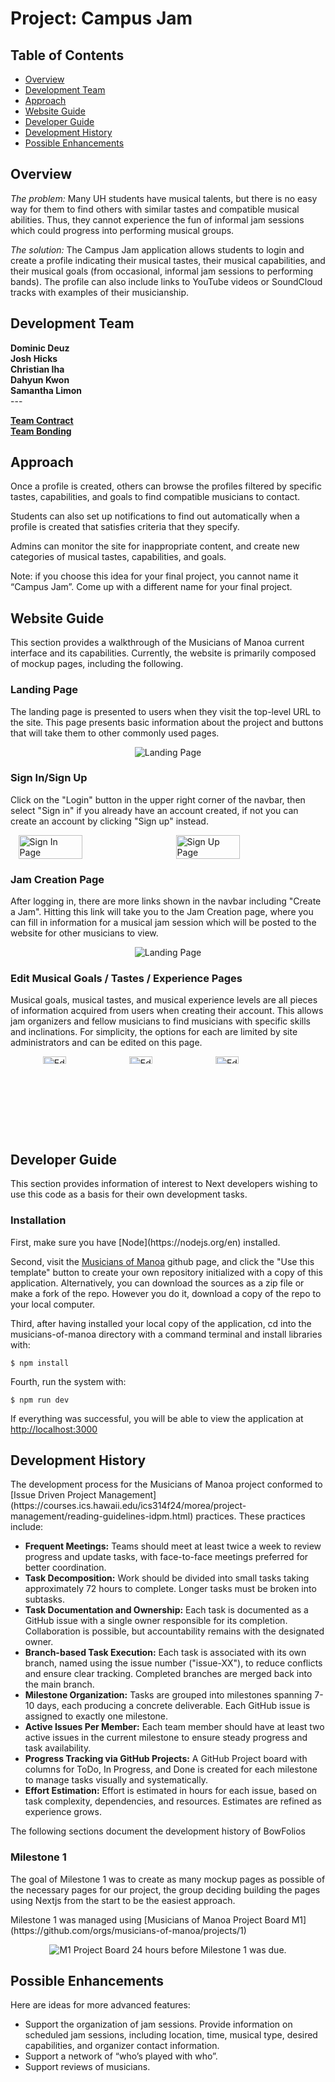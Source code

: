 <div class="container">
  <h1 id="project-campus-jam">Project: Campus Jam</h1>

  <h2>Table of Contents</h2>
  <ul>
    <li><a href="#overview">Overview</a></li>
    <li><a href="#team">Development Team</a></li>
    <li><a href="#approach">Approach</a></li>
    <li><a href="#guide">Website Guide</a></li>
    <li><a href="#dev-guide">Developer Guide</a></li>
    <li><a href="#history">Development History</a></li>
    <li><a href="#enhancements">Possible Enhancements</a></li>
  </ul>

  <h2 id="overview">Overview<a class="anchorjs-link " aria-label="Anchor" data-anchorjs-icon="" href="#overview" style="font: 1em / 1 anchorjs-icons; margin-left: 0.1875em; padding-right: 0.1875em; padding-left: 0.1875em;"></a></h2>

  <p><em>The problem:</em> Many UH students have musical talents, but there is no easy way for them to find others with similar tastes and compatible musical abilities. Thus, they cannot experience the fun of informal jam sessions which could progress into performing musical groups.</p>

  <p><em>The solution:</em>  The Campus Jam application allows students to login and create a profile indicating their musical tastes, their musical capabilities, and their musical goals (from occasional, informal jam sessions to performing bands). The profile can also include links to YouTube videos or SoundCloud tracks with examples of their musicianship.</p>

  <h2 id="team">Development Team<a class="anchorjs-link " aria-label="Anchor" data-anchorjs-icon="" href="#team" style="font: 1em / 1 anchorjs-icons; margin-left: 0.1875em; padding-right: 0.1875em; padding-left: 0.1875em;"></a></h2>

  <b>
  Dominic Deuz <br>
  Josh Hicks <br>
  Christian Iha <br>
  Dahyun Kwon <br>
  Samantha Limon <br>
  </b>
  ---

  <b>[Team Contract](/img/Musicians%20of%20Manoa%20-%20Team%Contract.pdf)</b>
  <br>
  <b>[Team Bonding](/img/Musicians%20of%20Manoa%20-%20Team%20Bonding.pdf)</b>

  <h2 id="approach">Approach<a class="anchorjs-link " aria-label="Anchor" data-anchorjs-icon="" href="#approach" style="font: 1em / 1 anchorjs-icons; margin-left: 0.1875em; padding-right: 0.1875em; padding-left: 0.1875em;"></a></h2>

  <p>Once a profile is created, others can browse the profiles filtered by specific tastes, capabilities, and goals to find compatible musicians to contact.</p>

  <p>Students can also set up notifications to find out automatically when a profile is created that satisfies criteria that they specify.</p>

  <p>Admins can monitor the site for inappropriate content, and create new categories of musical tastes, capabilities, and goals.</p>

  <p>Note: if you choose this idea for your final project, you cannot name it “Campus Jam”.  Come up with a different name for your final project.</p>

  <h2 id="guide">Website Guide<a class="anchorjs-link " aria-label="Anchor" data-anchorjs-icon="" href="#guide" style="font: 1em / 1 anchorjs-icons; margin-left: 0.1875em; padding-right: 0.1875em; padding-left: 0.1875em;"></a></h2>

  <p>This section provides a walkthrough of the Musicians of Manoa current interface and its capabilities. Currently, the website is primarily composed of mockup pages, including the following.</p>

  <h3>Landing Page</h3>
  <p>The landing page is presented to users when they visit the top-level URL to the site. This page presents basic information about the project and buttons that will take them to other commonly used pages.</p>
  <div style="display: flex; justify-content: space-around;">
    <img src="/img/landing.png" alt="Landing Page">
  </div>

  <h3>Sign In/Sign Up</h3>
  <p>Click on the "Login" button in the upper right corner of the navbar, then select "Sign in" if you already have an account created, if not you can create an account by clicking "Sign up" instead.</p>
  <div style="display: flex; justify-content: space-around;">
    <img src="/img/signin.png" alt="Sign In Page" style="width: 45%;">
    <img src="/img/signup.png" alt="Sign Up Page" style="width: 45%;">
  </div>

  <h3>Jam Creation Page</h3>
  <p>After logging in, there are more links shown in the navbar including "Create a Jam". Hitting this link will take you to the Jam Creation page, where you can fill in information for a musical jam session which will be posted to the website for other musicians to view.</p>
  <div style="display: flex; justify-content: space-around;">
    <img src="/img/landing.png" alt="Landing Page">
  </div>

  <h3>Edit Musical Goals / Tastes / Experience Pages</h3>
  <p>Musical goals, musical tastes, and musical experience levels are all pieces of information acquired from users when creating their account. This allows jam organizers and fellow musicians to find musicians with specific skills and inclinations. For simplicity, the options for each are limited by site administrators and can be edited on this page.</p>
  <div style="display: flex; justify-content: space-around;">
    <div style="display: flex; justify-content: space-around;">
      <img src="/img/editgoals.png" alt="Edit Goals Page" style="width: 30%;">
      <img src="/img/edittastes.png" alt="Edit Tastes Page" style="width: 30%;">
      <img src="/img/editexperience.png" alt="Edit Experience Page" style="width: 30%;">
    </div>
  </div>

  <h2 id="dev-guide">Developer Guide<a class="anchorjs-link " aria-label="Anchor" data-anchorjs-icon="" href="#dev-guide" style="font: 1em / 1 anchorjs-icons; margin-left: 0.1875em; padding-right: 0.1875em; padding-left: 0.1875em;"></a></h2>

  <p>This section provides information of interest to Next developers wishing to use this code as a basis for their own development tasks.</p>

  <h3>Installation</h3>
  First, make sure you have [Node](https://nodejs.org/en) installed.

  Second, visit the [Musicians of Manoa](https://github.com/musicians-of-manoa/musicians-of-manoa) github page, and click the "Use this template" button to create your own repository initialized with a copy of this application. Alternatively, you can download the sources as a zip file or make a fork of the repo. However you do it, download a copy of the repo to your local computer.

  Third, after having installed your local copy of the application, cd into the musicians-of-manoa directory with a command terminal and install libraries with:
  ```
  $ npm install
  ```
  Fourth, run the system with: 
  ```
  $ npm run dev
  ```

  If everything was successful, you will be able to view the application at [http://localhost:3000](http://localhost:3000)

  <h2 id="history">Development History<a class="anchorjs-link " aria-label="Anchor" data-anchorjs-icon="" href="#history" style="font: 1em / 1 anchorjs-icons; margin-left: 0.1875em; padding-right: 0.1875em; padding-left: 0.1875em;"></a></h2>
  <p>The development process for the Musicians of Manoa project conformed to [Issue Driven Project Management](https://courses.ics.hawaii.edu/ics314f24/morea/project-management/reading-guidelines-idpm.html) practices. These practices include:</p>

  <ul>
    <li><b>Frequent Meetings:</b> Teams should meet at least twice a week to review progress and update tasks, with face-to-face meetings preferred for better coordination.</li>
    <li><b>Task Decomposition:</b> Work should be divided into small tasks taking approximately 72 hours to complete. Longer tasks must be broken into subtasks.</li>
    <li><b>Task Documentation and Ownership:</b> Each task is documented as a GitHub issue with a single owner responsible for its completion. Collaboration is possible, but accountability remains with the designated owner.</li>
    <li><b>Branch-based Task Execution:</b> Each task is associated with its own branch, named using the issue number ("issue-XX"), to reduce conflicts and ensure clear tracking. Completed branches are merged back into the main branch.</li>
    <li><b>Milestone Organization:</b> Tasks are grouped into milestones spanning 7-10 days, each producing a concrete deliverable. Each GitHub issue is assigned to exactly one milestone.</li>
    <li><b>Active Issues Per Member:</b> Each team member should have at least two active issues in the current milestone to ensure steady progress and task availability.</li>
    <li><b>Progress Tracking via GitHub Projects:</b> A GitHub Project board with columns for ToDo, In Progress, and Done is created for each milestone to manage tasks visually and systematically.</li>
    <li><b>Effort Estimation:</b> Effort is estimated in hours for each issue, based on task complexity, dependencies, and resources. Estimates are refined as experience grows.</li>
  </ul>

  <p>The following sections document the development history of BowFolios</p>
  <h3>Milestone 1</h3>
  <p>The goal of Milestone 1 was to create as many mockup pages as possible of the necessary pages for our project, the group deciding building the pages using Nextjs from the start to be the easiest approach.<p>
  <p>Milestone 1 was managed using [Musicians of Manoa Project Board M1](https://github.com/orgs/musicians-of-manoa/projects/1)</p>
  <div style="display: flex; justify-content: space-around;">
    <img src="/img/M1Board.png" alt="M1 Project Board 24 hours before Milestone 1 was due.">
  </div>

  <h2 id="enhancements">Possible Enhancements<a class="anchorjs-link " aria-label="Anchor" data-anchorjs-icon="" href="#enhancements" style="font: 1em / 1 anchorjs-icons; margin-left: 0.1875em; padding-right: 0.1875em; padding-left: 0.1875em;"></a></h2>

  <p>Here are ideas for more advanced features:</p>

  <ul>
    <li>Support the organization of jam sessions. Provide information on scheduled jam sessions, including location, time, musical type, desired capabilities, and organizer contact information.</li>
    <li>Support a network of “who’s played with who”.</li>
    <li>Support reviews of musicians.</li>
  </ul>

</div>
